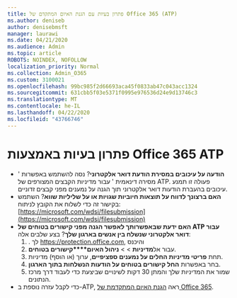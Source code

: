 ```yaml
---
title: פתרון בעיות עם הגנת האיום המתקדם של Office 365 (ATP)
ms.author: deniseb
author: denisebmsft
manager: laurawi
ms.date: 04/21/2020
ms.audience: Admin
ms.topic: article
ROBOTS: NOINDEX, NOFOLLOW
localization_priority: Normal
ms.collection: Admin_O365
ms.custom: 3100021
ms.openlocfilehash: 99bc985f2d66693aca45f0833ab47c043acc1324
ms.sourcegitcommit: 631cbb5f03e5371f0995e976536d24e9d13746c3
ms.translationtype: MT
ms.contentlocale: he-IL
ms.lasthandoff: 04/22/2020
ms.locfileid: "43766746"
---
```

# <a name="troubleshoot-issues-with-office-365-atp"></a>פתרון בעיות באמצעות Office 365 ATP

- **הודעה על עיכובים במסירת הודעת דואר אלקטרוני**? נסה להשתמש באפשרות ' מסירה דינאמית ' עבור מדיניות הקבצים המצורפים של ATP. פעולה זו תמנע עיכובים בהעברת הודעות דואר אלקטרוני תוך הגנה על נמענים מפני קבצים זדוניים.
- **האם ברצונך לדווח על תוצאות חיוביות שגויות או על שליליות שווא**? השתמש בקישור זה כדי לשלוח את הקובץ לניתוח:[https://microsoft.com/wdsi/filesubmission](https://microsoft.com/wdsi/filesubmission)
- **האם ידעת שבאפשרותך לאפשר הגנה מפני קישורים בטוחים של ATP עבור דואר אלקטרוני שנשלח בין אנשים בארגון שלך**? בצע שלבים אלה:
    1. . לך https://protection.office.com, והיכנס
    2. עבור אל**מדיניות** >  >  **ניהול האיום****קישורים בטוחים**.
    3. תחת **פריטי מדיניות החלים על נמענים ספציפיים**, ערוך (או הוסף) מדיניות.
    4. בחר באפשרות **החל קישורים בטוחים על הודעות הנשלחות בתוך הארגון**.
    5. שמור את המדיניות שלך והמתן 30 דקות לשינויים שביצעת כדי לעבוד דרך מרכז הנתונים.
- כדי לקבל עזרה נוספת ב-ATP, ראה [הגנת האיום המתקדמת של Office 365](https://docs.microsoft.com/office365/securitycompliance/office-365-atp).